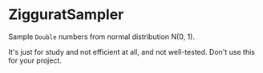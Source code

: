 # ZigguratSampler

Sample `Double` numbers from normal distribution N(0, 1).

It's just for study and not efficient at all, and not well-tested.
Don't use this for your project.
